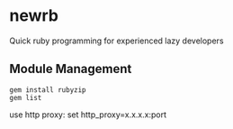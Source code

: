newrb
=====

Quick ruby programming for experienced lazy developers

Module Management
-----------------
    gem install rubyzip
    gem list
use http proxy:
    set http_proxy=x.x.x.x:port
